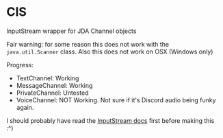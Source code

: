 # CIS
InputStream wrapper for JDA Channel objects

Fair warning: for some reason this does not work with the `java.util.Scanner` class. Also this does not work on OSX (Windows only)

Progress:
- TextChannel: Working
- MessageChannel: Working
- PrivateChannel: Untested
- VoiceChannel: NOT Working. Not sure if it's Discord audio being funky again.

I should probably have read the [InputStream docs](https://docs.oracle.com/javase/8/docs/api/java/io/InputStream.html) first before making this :^)
